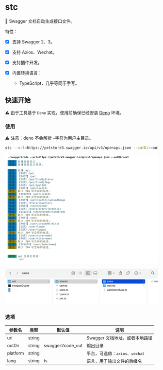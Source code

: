 # stc

🔧 Swagger 文档自动生成接口文件。

特性：

- [x] 支持 Swagger 2、3。
- [x] 支持 Axios、Wechat。
- [x] 支持插件开发。
- [x] 内置转换语言：

  - TypeScript，几乎等同于手写。

## 快速开始

⚠️ 由于工具基于 `Deno` 实现，使用前确保已经安装 [Deno](https://github.com/denoland/deno#install) 环境。

### 使用

⚠️ 注意：deno 不会解析 `~`字符为用户主目录。

```sh
stc --url=https://petstore3.swagger.io/api/v3/openapi.json --outDir=out
```

![终端输出信息](resources/output.png)

![输出文件](resources/file.png)

### 选项

| 参数名 | 类型 | 默认值 | 说明 |
| --- | --- | --- | --- |
| url | string |  | Swagger 文档地址，或者本地路径 |
| outDir | string | swagger2code_out | 输出目录 |
| platform | string |  | 平台，可选值：`axios`、`wechat` |
| lang | string | ts | 语言，用于输出文件的后缀名 |
